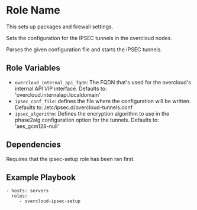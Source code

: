 Role Name
=========

This sets up packages and firewall settings.

Sets the configuration for the IPSEC tunnels in the overcloud nodes.

Parses the given configuration file and starts the IPSEC tunnels.

Role Variables
--------------

* `overcloud_internal_api_fqdn`: The FQDN that's used for the overcloud's
  internal API VIP interface. Defaults to: 'overcloud.internalapi.localdomain'
* `ipsec_conf_file`: defines the file where the configuration will be written.
  Defaults to: /etc/ipsec.d/overcloud-tunnels.conf
* `ipsec_algorithm`: Defines the encryption algorithm to use in the phase2alg
  configuration option for the tunnels. Defaults to: 'aes_gcm128-null'

Dependencies
------------

Requires that the ipsec-setup role has been ran first.

Example Playbook
----------------

    - hosts: servers
      roles:
         - overcloud-ipsec-setup
